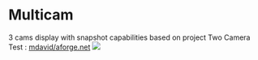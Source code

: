 # Multicam
3 cams display with snapshot capabilities
based on project Two Camera Test : <a target="_blank" href="https://github.com/mdavid/aforge.net/blob/master/Samples/Video/Two%20Cameras%20Test/Two%20Cameras%20Test.sln">mdavid/aforge.net</a>
<img src="http://averbouch.biz/Multicam.JPG" />
